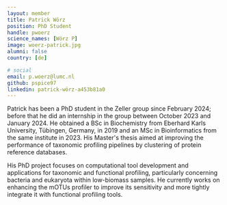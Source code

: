 ```yaml
---
layout: member
title: Patrick Wörz
position: PhD Student
handle: pwoerz
science_names: [Wörz P]
image: woerz-patrick.jpg
alumni: false
country: [de]

# social
email: p.woerz@lumc.nl
github: pspice97
linkedin: patrick-wörz-a453b81a0
---
```


Patrick has been a PhD student in the Zeller group since February 2024; before that he did an internship in the group between October 2023 and January 2024. He obtained a BSc in Biochemistry from Eberhard Karls University, Tübingen, Germany, in 2019 and an MSc in Bioinformatics from the same institute in 2023. His Master's thesis aimed at improving the performance of taxonomic profiling pipelines by clustering of protein reference databases.  

His PhD project  focuses on computational tool development and applications for taxonomic and functional profiling, particularly concerning bacteria and eukaryota within low-biomass samples. He currently works on enhancing the mOTUs profiler to improve its sensitivity and more tightly integrate it with functional profiling tools.  
